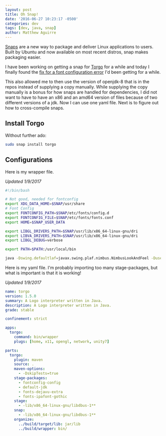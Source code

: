 ```yaml
---
layout: post
title: Oh Snap!
date: '2016-06-27 10:23:17 -0500'
categories: dev
tags: [dev, java, snap]
author: Matthew Aguirre
---
```


[Snaps](http://snapcraft.io/) are a new way to package and deliver Linux applications to users.  Built by Ubuntu and now available on most recent distros, snap makes packaging easier.

I have been working on getting a snap for [Torgo](http://tros.org/torgo/) for a while and today I finally found the [fix for a font configuration error](https://askubuntu.com/questions/791853/snap-package-for-java-swing-and-awt-application-crashes-when-it-is-executed) I'd been getting for a while.

This also allowed me to then use the version of openjdk-8 that is in the repos instead of supplying a copy manually.  While supplying the copy manually is a bonus for how snaps are handled for dependencies, I did not want to have to have an x86 and an amd64 version of files because of two different versions of a jdk.  Now I can use one yaml file.  Next is to figure out how to cross-compile snaps.

## Install Torgo

Without further ado:

```sh
sudo snap install torgo
```

## Configurations

Here is my wrapper file.

*Updated 1/9/2017*

```sh
#!/bin/bash

# Not good, needed for fontconfig
export XDG_DATA_HOME=$SNAP/usr/share
# Font Config
export FONTCONFIG_PATH=$SNAP/etc/fonts/config.d
export FONTCONFIG_FILE=$SNAP/etc/fonts/fonts.conf
export HOME=$SNAP_USER_DATA

export LIBGL_DRIVERS_PATH=$SNAP/usr/lib/x86_64-linux-gnu/dri
export LIBVA_DRIVERS_PATH=$SNAP/usr/lib/x86_64-linux-gnu/dri
export LIBGL_DEBUG=verbose

export PATH=$PATH:/usr/local/bin

java -Dswing.defaultlaf=javax.swing.plaf.nimbus.NimbusLookAndFeel -Duser.home=$HOME -Dsun.java2d.opengl=true -jar $SNAP/jar/torgo-1.5.0.jar "$@"
```

Here is my yaml file.  I'm probably importing too many stage-packages, but what is important is that it is working!

*Updated 1/9/2017*

```yml
name: torgo
version: 1.5.0
summary: A Logo interpreter written in Java.
description: A Logo interpreter written in Java.
grade: stable

confinement: strict

apps:
  torgo:
    command: bin/wrapper
    plugs: [home, x11, opengl, network, unity7]

parts:
  torgo:
    plugin: maven
    source: .
    maven-options:
      - -DskipTests=true
    stage-packages:
      - fontconfig-config
      - default-jdk
      - fonts-dejavu-extra
      - fonts-ipafont-gothic
    stage:
      - -lib/x86_64-linux-gnu/libdbus-1**
    snap:
      - -lib/x86_64-linux-gnu/libdbus-1**
    organize:
      ../build/target/lib: jar/lib
      ../build/wrapper: bin/
```
